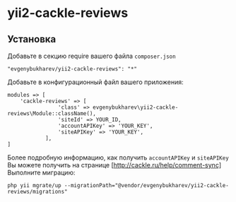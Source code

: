yii2-cackle-reviews
===========


Установка
------------
Добавьте в секцию require вашего файла `composer.json`
```
"evgenybukharev/yii2-cackle-reviews": "*"
```
Добавьте в конфигурационный файл вашего приложения:
```
modules => [
    'cackle-reviews' => [
                'class' => evgenybukharev\yii2-cackle-reviews\Module::className(),
                'siteId' => YOUR_ID,
                'accountAPIKey' => 'YOUR_KEY',
                'siteAPIKey' => 'YOUR_KEY',
            ],
]
```
Более подробную информацию, как получить `accountAPIKey` и `siteAPIKey` Вы можете получить на странице [http://cackle.ru/help/comment-sync]
Выполните миграцию:
```
php yii mgrate/up --migrationPath="@vendor/evgenybukharev/yii2-cackle-reviews/migrations"
```
